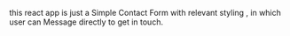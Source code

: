 this react app is just a Simple Contact Form with relevant styling , in which user can Message directly  to get in touch.
